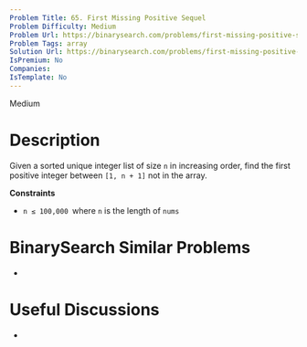```yaml
---
Problem Title: 65. First Missing Positive Sequel
Problem Difficulty: Medium
Problem Url: https://binarysearch.com/problems/first-missing-positive-sequel/
Problem Tags: array
Solution Url: https://binarysearch.com/problems/first-missing-positive-sequel/solutions/
IsPremium: No
Companies: 
IsTemplate: No
---
```


<span style="color: ;">Medium</span>

# Description

Given a sorted unique integer list of size `n` in increasing order, find the first positive integer between `[1, n + 1]` not in the array.

**Constraints**
- `n ≤ 100,000 `where `n` is the length of `nums`

# BinarySearch Similar Problems

- []()

# Useful Discussions

- []()
